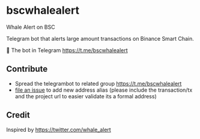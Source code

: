 # bscwhalealert
Whale Alert on BSC

Telegram bot that alerts large amount transactions on Binance Smart Chain.

🤖 The bot in Telegram https://t.me/bscwhalealert

## Contribute

- Spread the telegrambot to related group https://t.me/bscwhalealert
- [file an issue](https://github.com/confbot/bscwhalealert/issues) to add new address alias (please include the transaction/tx and the project url to easier validate its a formal address)

## Credit

Inspired by https://twitter.com/whale_alert

